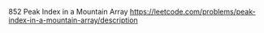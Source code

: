 852 Peak Index in a Mountain Array https://leetcode.com/problems/peak-index-in-a-mountain-array/description